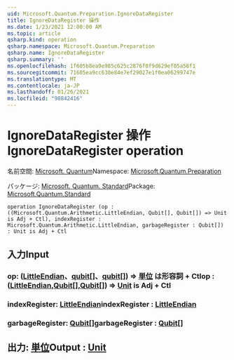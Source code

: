 ```yaml
---
uid: Microsoft.Quantum.Preparation.IgnoreDataRegister
title: IgnoreDataRegister 操作
ms.date: 1/23/2021 12:00:00 AM
ms.topic: article
qsharp.kind: operation
qsharp.namespace: Microsoft.Quantum.Preparation
qsharp.name: IgnoreDataRegister
qsharp.summary: ''
ms.openlocfilehash: 1f605b8ea9e985c625c2876f0f9d629ef05a58f1
ms.sourcegitcommit: 71605ea9cc630e84e7ef29027e1f0ea06299747e
ms.translationtype: MT
ms.contentlocale: ja-JP
ms.lasthandoff: 01/26/2021
ms.locfileid: "98842416"
---
```

# <a name="ignoredataregister-operation"></a><span data-ttu-id="740c4-102">IgnoreDataRegister 操作</span><span class="sxs-lookup"><span data-stu-id="740c4-102">IgnoreDataRegister operation</span></span>

<span data-ttu-id="740c4-103">名前空間: [Microsoft. Quantum](xref:Microsoft.Quantum.Preparation)</span><span class="sxs-lookup"><span data-stu-id="740c4-103">Namespace: [Microsoft.Quantum.Preparation](xref:Microsoft.Quantum.Preparation)</span></span>

<span data-ttu-id="740c4-104">パッケージ: [Microsoft. Quantum. Standard](https://nuget.org/packages/Microsoft.Quantum.Standard)</span><span class="sxs-lookup"><span data-stu-id="740c4-104">Package: [Microsoft.Quantum.Standard](https://nuget.org/packages/Microsoft.Quantum.Standard)</span></span>




```qsharp
operation IgnoreDataRegister (op : ((Microsoft.Quantum.Arithmetic.LittleEndian, Qubit[], Qubit[]) => Unit is Adj + Ctl), indexRegister : Microsoft.Quantum.Arithmetic.LittleEndian, garbageRegister : Qubit[]) : Unit is Adj + Ctl
```


## <a name="input"></a><span data-ttu-id="740c4-105">入力</span><span class="sxs-lookup"><span data-stu-id="740c4-105">Input</span></span>

### <a name="op--littleendianqubitqubit--unit--is-adj--ctl"></a><span data-ttu-id="740c4-106">op: ([LittleEndian](xref:Microsoft.Quantum.Arithmetic.LittleEndian)、[qubit](xref:microsoft.quantum.lang-ref.qubit)[]、[qubit](xref:microsoft.quantum.lang-ref.qubit)[]) => [単位](xref:microsoft.quantum.lang-ref.unit)  は形容詞 + Ctl</span><span class="sxs-lookup"><span data-stu-id="740c4-106">op : ([LittleEndian](xref:Microsoft.Quantum.Arithmetic.LittleEndian),[Qubit](xref:microsoft.quantum.lang-ref.qubit)[],[Qubit](xref:microsoft.quantum.lang-ref.qubit)[]) => [Unit](xref:microsoft.quantum.lang-ref.unit)  is Adj + Ctl</span></span>




### <a name="indexregister--littleendian"></a><span data-ttu-id="740c4-107">indexRegister: [LittleEndian](xref:Microsoft.Quantum.Arithmetic.LittleEndian)</span><span class="sxs-lookup"><span data-stu-id="740c4-107">indexRegister : [LittleEndian](xref:Microsoft.Quantum.Arithmetic.LittleEndian)</span></span>




### <a name="garbageregister--qubit"></a><span data-ttu-id="740c4-108">garbageRegister: [Qubit](xref:microsoft.quantum.lang-ref.qubit)[]</span><span class="sxs-lookup"><span data-stu-id="740c4-108">garbageRegister : [Qubit](xref:microsoft.quantum.lang-ref.qubit)[]</span></span>





## <a name="output--unit"></a><span data-ttu-id="740c4-109">出力: [単位](xref:microsoft.quantum.lang-ref.unit)</span><span class="sxs-lookup"><span data-stu-id="740c4-109">Output : [Unit](xref:microsoft.quantum.lang-ref.unit)</span></span>

